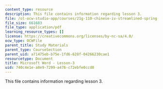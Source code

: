```yaml
---
content_type: resource
description: This file contains information regarding lesson 3.
file: /ol-ocw-studio-app/courses/21g-110-chinese-iv-streamlined-spring-2004/740c4e1ea8e97299a476c72ebfe0ccd0_MIT21G_110S04_Lesson_3.pdf
file_size: 661683
file_type: application/pdf
learning_resource_types: []
license: https://creativecommons.org/licenses/by-nc-sa/4.0/
ocw_type: OCWFile
parent_title: Study Materials
parent_type: CourseSection
parent_uid: a71475eb-b75e-1fd6-628f-04266230cae1
resourcetype: Document
title: Microsoft Word - Lesson-3
uid: 740c4e1e-a8e9-7299-a476-c72ebfe0ccd0
---
```

This file contains information regarding lesson 3.